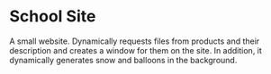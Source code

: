 # School Site
 A small website. Dynamically requests files from products and their description and creates a window for them on the site. In addition, it dynamically generates snow and balloons in the background.
